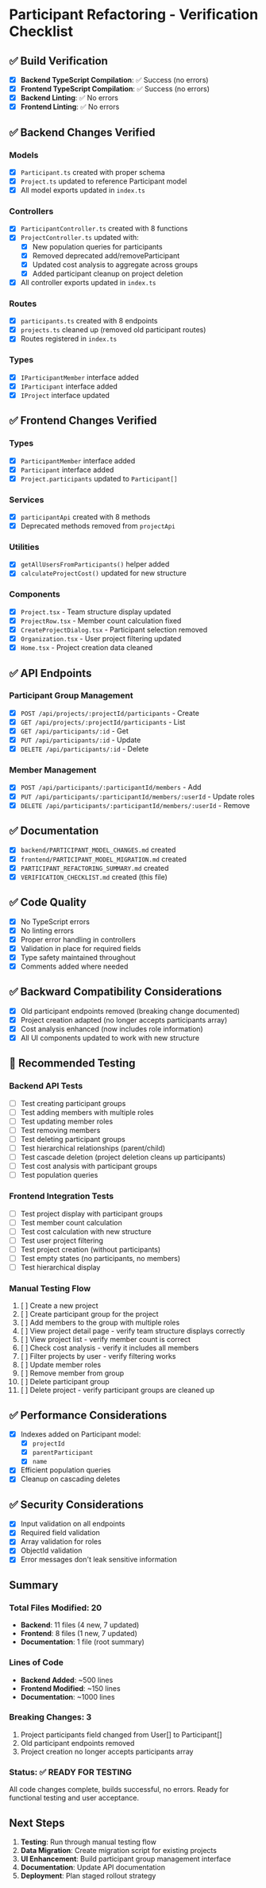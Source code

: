 # Participant Refactoring - Verification Checklist

## ✅ Build Verification

- [x] **Backend TypeScript Compilation**: ✅ Success (no errors)
- [x] **Frontend TypeScript Compilation**: ✅ Success (no errors)
- [x] **Backend Linting**: ✅ No errors
- [x] **Frontend Linting**: ✅ No errors

## ✅ Backend Changes Verified

### Models
- [x] `Participant.ts` created with proper schema
- [x] `Project.ts` updated to reference Participant model
- [x] All model exports updated in `index.ts`

### Controllers
- [x] `ParticipantController.ts` created with 8 functions
- [x] `ProjectController.ts` updated with:
  - [x] New population queries for participants
  - [x] Removed deprecated add/removeParticipant
  - [x] Updated cost analysis to aggregate across groups
  - [x] Added participant cleanup on project deletion
- [x] All controller exports updated in `index.ts`

### Routes
- [x] `participants.ts` created with 8 endpoints
- [x] `projects.ts` cleaned up (removed old participant routes)
- [x] Routes registered in `index.ts`

### Types
- [x] `IParticipantMember` interface added
- [x] `IParticipant` interface added
- [x] `IProject` interface updated

## ✅ Frontend Changes Verified

### Types
- [x] `ParticipantMember` interface added
- [x] `Participant` interface added
- [x] `Project.participants` updated to `Participant[]`

### Services
- [x] `participantApi` created with 8 methods
- [x] Deprecated methods removed from `projectApi`

### Utilities
- [x] `getAllUsersFromParticipants()` helper added
- [x] `calculateProjectCost()` updated for new structure

### Components
- [x] `Project.tsx` - Team structure display updated
- [x] `ProjectRow.tsx` - Member count calculation fixed
- [x] `CreateProjectDialog.tsx` - Participant selection removed
- [x] `Organization.tsx` - User project filtering updated
- [x] `Home.tsx` - Project creation data cleaned

## ✅ API Endpoints

### Participant Group Management
- [x] `POST /api/projects/:projectId/participants` - Create
- [x] `GET /api/projects/:projectId/participants` - List
- [x] `GET /api/participants/:id` - Get
- [x] `PUT /api/participants/:id` - Update
- [x] `DELETE /api/participants/:id` - Delete

### Member Management
- [x] `POST /api/participants/:participantId/members` - Add
- [x] `PUT /api/participants/:participantId/members/:userId` - Update roles
- [x] `DELETE /api/participants/:participantId/members/:userId` - Remove

## ✅ Documentation

- [x] `backend/PARTICIPANT_MODEL_CHANGES.md` created
- [x] `frontend/PARTICIPANT_MODEL_MIGRATION.md` created
- [x] `PARTICIPANT_REFACTORING_SUMMARY.md` created
- [x] `VERIFICATION_CHECKLIST.md` created (this file)

## ✅ Code Quality

- [x] No TypeScript errors
- [x] No linting errors
- [x] Proper error handling in controllers
- [x] Validation in place for required fields
- [x] Type safety maintained throughout
- [x] Comments added where needed

## ✅ Backward Compatibility Considerations

- [x] Old participant endpoints removed (breaking change documented)
- [x] Project creation adapted (no longer accepts participants array)
- [x] Cost analysis enhanced (now includes role information)
- [x] All UI components updated to work with new structure

## 🔄 Recommended Testing

### Backend API Tests
- [ ] Test creating participant groups
- [ ] Test adding members with multiple roles
- [ ] Test updating member roles
- [ ] Test removing members
- [ ] Test deleting participant groups
- [ ] Test hierarchical relationships (parent/child)
- [ ] Test cascade deletion (project deletion cleans up participants)
- [ ] Test cost analysis with participant groups
- [ ] Test population queries

### Frontend Integration Tests
- [ ] Test project display with participant groups
- [ ] Test member count calculation
- [ ] Test cost calculation with new structure
- [ ] Test user project filtering
- [ ] Test project creation (without participants)
- [ ] Test empty states (no participants, no members)
- [ ] Test hierarchical display

### Manual Testing Flow
1. [ ] Create a new project
2. [ ] Create participant group for the project
3. [ ] Add members to the group with multiple roles
4. [ ] View project detail page - verify team structure displays correctly
5. [ ] View project list - verify member count is correct
6. [ ] Check cost analysis - verify it includes all members
7. [ ] Filter projects by user - verify filtering works
8. [ ] Update member roles
9. [ ] Remove member from group
10. [ ] Delete participant group
11. [ ] Delete project - verify participant groups are cleaned up

## ✅ Performance Considerations

- [x] Indexes added on Participant model:
  - [x] `projectId`
  - [x] `parentParticipant`
  - [x] `name`
- [x] Efficient population queries
- [x] Cleanup on cascading deletes

## ✅ Security Considerations

- [x] Input validation on all endpoints
- [x] Required field validation
- [x] Array validation for roles
- [x] ObjectId validation
- [x] Error messages don't leak sensitive information

## Summary

### Total Files Modified: 20
- **Backend**: 11 files (4 new, 7 updated)
- **Frontend**: 8 files (1 new, 7 updated)
- **Documentation**: 1 file (root summary)

### Lines of Code
- **Backend Added**: ~500 lines
- **Frontend Modified**: ~150 lines
- **Documentation**: ~1000 lines

### Breaking Changes: 3
1. Project participants field changed from User[] to Participant[]
2. Old participant endpoints removed
3. Project creation no longer accepts participants array

### Status: ✅ **READY FOR TESTING**

All code changes complete, builds successful, no errors. 
Ready for functional testing and user acceptance.

## Next Steps

1. **Testing**: Run through manual testing flow
2. **Data Migration**: Create migration script for existing projects
3. **UI Enhancement**: Build participant group management interface
4. **Documentation**: Update API documentation
5. **Deployment**: Plan staged rollout strategy

